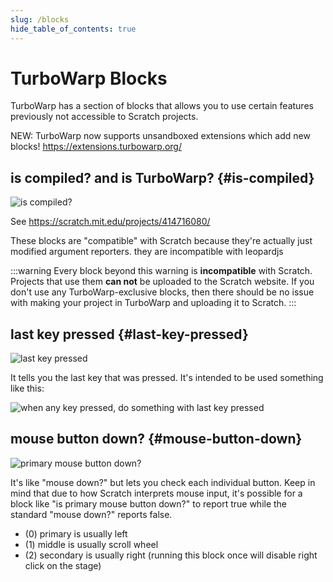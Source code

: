 ```yaml
---
slug: /blocks
hide_table_of_contents: true
---
```


# TurboWarp Blocks

TurboWarp has a section of blocks that allows you to use certain features previously not accessible to Scratch projects.

NEW: TurboWarp now supports unsandboxed extensions which add new blocks! https://extensions.turbowarp.org/

## is compiled? and is TurboWarp? {#is-compiled}

![is compiled?](./assets/is-compiled.svg)

See https://scratch.mit.edu/projects/414716080/

These blocks are "compatible" with Scratch because they're actually just modified argument reporters. they are incompatible with leopardjs

:::warning
Every block beyond this warning is **incompatible** with Scratch. Projects that use them **can not** be uploaded to the Scratch website. If you don't use any TurboWarp-exclusive blocks, then there should be no issue with making your project in TurboWarp and uploading it to Scratch.
:::

## last key pressed {#last-key-pressed}

![last key pressed](./assets/last-key-pressed.svg)

It tells you the last key that was pressed. It's intended to be used something like this:

![when any key pressed, do something with last key pressed](./assets/how-to-use-last-key-pressed.svg)

## mouse button down? {#mouse-button-down}

![primary mouse button down?](./assets/mouse-button-down.svg)

It's like "mouse down?" but lets you check each individual button. Keep in mind that due to how Scratch interprets mouse input, it's possible for a block like "is primary mouse button down?" to report true while the standard "mouse down?" reports false.

 * (0) primary is usually left
 * (1) middle is usually scroll wheel
 * (2) secondary is usually right (running this block once will disable right click on the stage)
